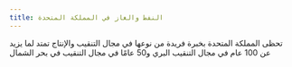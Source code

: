```yaml
---
title: النفط والغاز في المملكة المتحدة
---
```


تحظى المملكة المتحدة بخبرة فريدة من نوعها في مجال التنقيب والإنتاج تمتد لما يزيد عن 100 عام في مجال التنقيب البري و50 عامًا في مجال التنقيب في بحر الشمال
